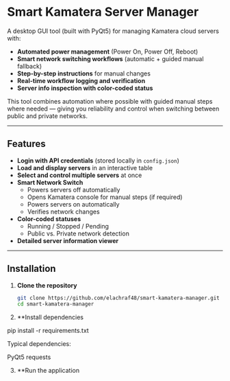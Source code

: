# Smart Kamatera Server Manager

A desktop GUI tool (built with PyQt5) for managing Kamatera cloud servers with:
- **Automated power management** (Power On, Power Off, Reboot)
- **Smart network switching workflows** (automatic + guided manual fallback)
- **Step-by-step instructions** for manual changes
- **Real-time workflow logging and verification**
- **Server info inspection with color-coded status**

This tool combines automation where possible with guided manual steps where needed — giving you reliability and control when switching between public and private networks.

---

## Features

- **Login with API credentials** (stored locally in `config.json`)
- **Load and display servers** in an interactive table
- **Select and control multiple servers** at once
- **Smart Network Switch**
  - Powers servers off automatically
  - Opens Kamatera console for manual steps (if required)
  - Powers servers on automatically
  - Verifies network changes
- **Color-coded statuses**
  - Running / Stopped / Pending
  - Public vs. Private network detection
- **Detailed server information viewer**

---

## Installation

1. **Clone the repository**
   ```bash
   git clone https://github.com/elachraf48/smart-kamatera-manager.git
   cd smart-kamatera-manager
2. **Install dependencies

pip install -r requirements.txt


Typical dependencies:

PyQt5
requests


3. **Run the application
